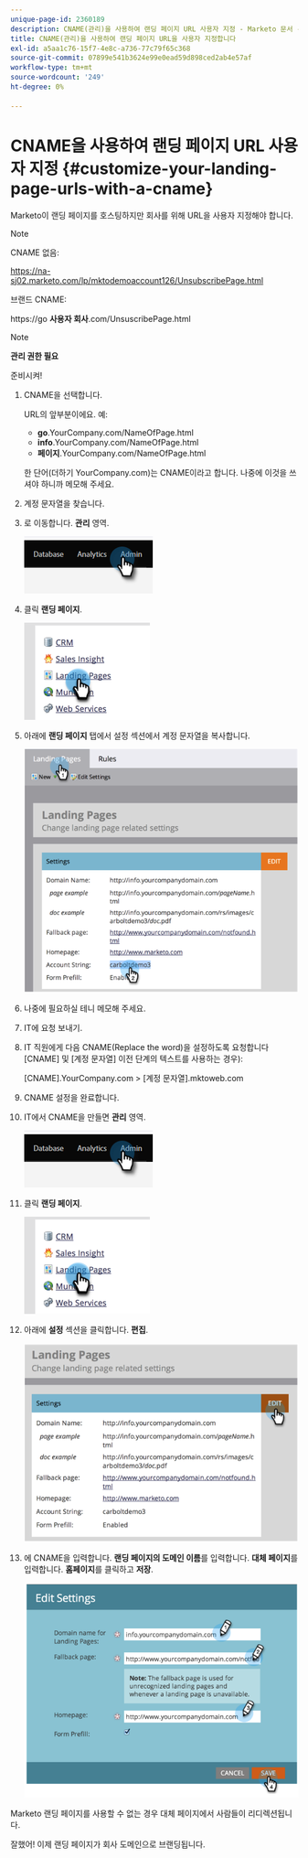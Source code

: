 ```yaml
---
unique-page-id: 2360189
description: CNAME(관리)을 사용하여 랜딩 페이지 URL 사용자 지정 - Marketo 문서 - 제품 설명서
title: CNAME(관리)을 사용하여 랜딩 페이지 URL을 사용자 지정합니다
exl-id: a5aa1c76-15f7-4e8c-a736-77c79f65c368
source-git-commit: 07899e541b3624e99e0ead59d898ced2ab4e57af
workflow-type: tm+mt
source-wordcount: '249'
ht-degree: 0%

---
```


# CNAME을 사용하여 랜딩 페이지 URL 사용자 지정  {#customize-your-landing-page-urls-with-a-cname}

Marketo이 랜딩 페이지를 호스팅하지만 회사를 위해 URL을 사용자 지정해야 합니다.

>[!NOTE]
>
>CNAME 없음:
>
>https://na-sj02.marketo.com/lp/mktodemoaccount126/UnsubscribePage.html
>
>브랜드 CNAME:
>
>https://go **사용자 회사**.com/UnsuscribePage.html

>[!NOTE]
>
>**관리 권한 필요**

준비시켜!

1. CNAME을 선택합니다.

   URL의 앞부분이에요. 예:

   * **go**.YourCompany.com/NameOfPage.html
   * **info**.YourCompany.com/NameOfPage.html
   * **페이지**.YourCompany.com/NameOfPage.html

   한 단어(더하기 YourCompany.com)는 CNAME이라고 합니다. 나중에 이것을 쓰셔야 하니까 메모해 주세요.

1. 계정 문자열을 찾습니다.

1. 로 이동합니다. **관리** 영역.

   ![](assets/customize-your-landing-page-urls-with-a-cname-1.png)

1. 클릭 **랜딩 페이지**.

   ![](assets/customize-your-landing-page-urls-with-a-cname-2.png)

1. 아래에 **랜딩 페이지** 탭에서 설정 섹션에서 계정 문자열을 복사합니다.

   ![](assets/customize-your-landing-page-urls-with-a-cname-3.png)

1. 나중에 필요하실 테니 메모해 주세요.

1. IT에 요청 보내기.

1. IT 직원에게 다음 CNAME(Replace the word)을 설정하도록 요청합니다 [CNAME] 및 [계정 문자열] 이전 단계의 텍스트를 사용하는 경우):

   [CNAME].YourCompany.com > [계정 문자열].mktoweb.com

1. CNAME 설정을 완료합니다.

1. IT에서 CNAME을 만들면 **관리** 영역.

   ![](assets/customize-your-landing-page-urls-with-a-cname-4.png)

1. 클릭 **랜딩 페이지**.

   ![](assets/customize-your-landing-page-urls-with-a-cname-5.png)

1. 아래에 **설정** 섹션을 클릭합니다. **편집**.

   ![](assets/customize-your-landing-page-urls-with-a-cname-6.png)

1. 에 CNAME을 입력합니다. **랜딩 페이지의 도메인 이름**&#x200B;를 입력합니다. **대체 페이지**&#x200B;를 입력합니다. **홈페이지**&#x200B;를 클릭하고 **저장**.

   ![](assets/customize-your-landing-page-urls-with-a-cname-7.png)

Marketo 랜딩 페이지를 사용할 수 없는 경우 대체 페이지에서 사람들이 리디렉션됩니다.

잘했어! 이제 랜딩 페이지가 회사 도메인으로 브랜딩됩니다.
